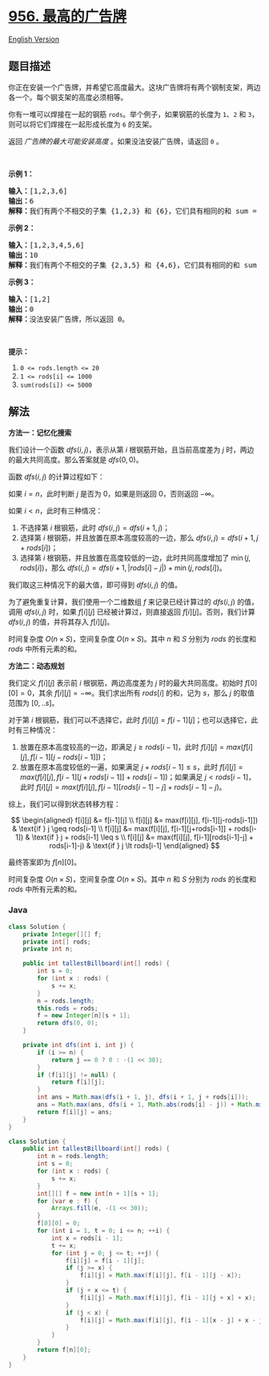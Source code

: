 # [956. 最高的广告牌](https://leetcode.cn/problems/tallest-billboard)

[English Version](/solution/0900-0999/0956.Tallest%20Billboard/README_EN.md)

## 题目描述

<p>你正在安装一个广告牌，并希望它高度最大。这块广告牌将有两个钢制支架，两边各一个。每个钢支架的高度必须相等。</p>

<p>你有一堆可以焊接在一起的钢筋 <code>rods</code>。举个例子，如果钢筋的长度为 <code>1</code>、<code>2</code> 和 <code>3</code>，则可以将它们焊接在一起形成长度为 <code>6</code>&nbsp;的支架。</p>

<p>返回 <em>广告牌的最大可能安装高度</em> 。如果没法安装广告牌，请返回 <code>0</code>&nbsp;。</p>

<p>&nbsp;</p>

<p><strong>示例 1：</strong></p>

<pre>
<strong>输入：</strong>[1,2,3,6]
<strong>输出：</strong>6
<strong>解释：</strong>我们有两个不相交的子集 {1,2,3} 和 {6}，它们具有相同的和 sum = 6。
</pre>

<p><strong>示例 2：</strong></p>

<pre>
<strong>输入：</strong>[1,2,3,4,5,6]
<strong>输出：</strong>10
<strong>解释：</strong>我们有两个不相交的子集 {2,3,5} 和 {4,6}，它们具有相同的和 sum = 10。</pre>

<p><strong>示例 3：</strong></p>

<pre>
<strong>输入：</strong>[1,2]
<strong>输出：</strong>0
<strong>解释：</strong>没法安装广告牌，所以返回 0。</pre>

<p>&nbsp;</p>

<p><strong>提示：</strong></p>

<ol>
	<li><code>0 &lt;= rods.length &lt;= 20</code></li>
	<li><code>1 &lt;= rods[i] &lt;= 1000</code></li>
	<li><code>sum(rods[i]) &lt;= 5000</code></li>
</ol>

## 解法

**方法一：记忆化搜索**

我们设计一个函数 $dfs(i, j)$，表示从第 $i$ 根钢筋开始，且当前高度差为 $j$ 时，两边的最大共同高度。那么答案就是 $dfs(0, 0)$。

函数 $dfs(i, j)$ 的计算过程如下：

如果 $i=n$，此时判断 $j$ 是否为 $0$，如果是则返回 $0$，否则返回 $-\infty$。

如果 $i \lt n$，此时有三种情况：

1. 不选择第 $i$ 根钢筋，此时 $dfs(i, j) = dfs(i+1, j)$；
1. 选择第 $i$ 根钢筋，并且放置在原本高度较高的一边，那么 $dfs(i, j) = dfs(i+1, j+rods[i])$；
1. 选择第 $i$ 根钢筋，并且放置在高度较低的一边，此时共同高度增加了 $\min(j, rods[i])$，那么 $dfs(i, j) = dfs(i+1, |rods[i]-j|) + \min(j, rods[i])$。

我们取这三种情况下的最大值，即可得到 $dfs(i, j)$ 的值。

为了避免重复计算，我们使用一个二维数组 $f$ 来记录已经计算过的 $dfs(i, j)$ 的值，调用 $dfs(i, j)$ 时，如果 $f[i][j]$ 已经被计算过，则直接返回 $f[i][j]$。否则，我们计算 $dfs(i, j)$ 的值，并将其存入 $f[i][j]$。

时间复杂度 $O(n \times S)$，空间复杂度 $O(n \times S)$。其中 $n$ 和 $S$ 分别为 $rods$ 的长度和 $rods$ 中所有元素的和。

**方法二：动态规划**

我们定义 $f[i][j]$ 表示前 $i$ 根钢筋，两边高度差为 $j$ 时的最大共同高度。初始时 $f[0][0]=0$，其余 $f[i][j]=-\infty$。我们求出所有 $rods[i]$ 的和，记为 $s$，那么 $j$ 的取值范围为 $[0,..s]$。

对于第 $i$ 根钢筋，我们可以不选择它，此时 $f[i][j]=f[i-1][j]$；也可以选择它，此时有三种情况：

1. 放置在原本高度较高的一边，即满足 $j \geq rods[i-1]$，此时 $f[i][j] = max(f[i][j], f[i-1][j-rods[i-1]])$；
1. 放置在原本高度较低的一遍，如果满足 $j + rods[i-1] \leq s$，此时 $f[i][j] = max(f[i][j], f[i-1][j+rods[i-1]] + rods[i-1])$；如果满足 $j \lt rods[i-1]$，此时 $f[i][j] = max(f[i][j], f[i-1][rods[i-1]-j] + rods[i-1]-j)$。

综上，我们可以得到状态转移方程：

$$
\begin{aligned}
f[i][j] &= f[i-1][j] \\
f[i][j] &= max(f[i][j], f[i-1][j-rods[i-1]]) & \text{if } j \geq rods[i-1] \\
f[i][j] &= max(f[i][j], f[i-1][j+rods[i-1]] + rods[i-1]) & \text{if } j + rods[i-1] \leq s \\
f[i][j] &= max(f[i][j], f[i-1][rods[i-1]-j] + rods[i-1]-j) & \text{if } j \lt rods[i-1]
\end{aligned}
$$

最终答案即为 $f[n][0]$。

时间复杂度 $O(n \times S)$，空间复杂度 $O(n \times S)$。其中 $n$ 和 $S$ 分别为 $rods$ 的长度和 $rods$ 中所有元素的和。

### **Java**

```java
class Solution {
    private Integer[][] f;
    private int[] rods;
    private int n;

    public int tallestBillboard(int[] rods) {
        int s = 0;
        for (int x : rods) {
            s += x;
        }
        n = rods.length;
        this.rods = rods;
        f = new Integer[n][s + 1];
        return dfs(0, 0);
    }

    private int dfs(int i, int j) {
        if (i >= n) {
            return j == 0 ? 0 : -(1 << 30);
        }
        if (f[i][j] != null) {
            return f[i][j];
        }
        int ans = Math.max(dfs(i + 1, j), dfs(i + 1, j + rods[i]));
        ans = Math.max(ans, dfs(i + 1, Math.abs(rods[i] - j)) + Math.min(j, rods[i]));
        return f[i][j] = ans;
    }
}
```

```java
class Solution {
    public int tallestBillboard(int[] rods) {
        int n = rods.length;
        int s = 0;
        for (int x : rods) {
            s += x;
        }
        int[][] f = new int[n + 1][s + 1];
        for (var e : f) {
            Arrays.fill(e, -(1 << 30));
        }
        f[0][0] = 0;
        for (int i = 1, t = 0; i <= n; ++i) {
            int x = rods[i - 1];
            t += x;
            for (int j = 0; j <= t; ++j) {
                f[i][j] = f[i - 1][j];
                if (j >= x) {
                    f[i][j] = Math.max(f[i][j], f[i - 1][j - x]);
                }
                if (j + x <= t) {
                    f[i][j] = Math.max(f[i][j], f[i - 1][j + x] + x);
                }
                if (j < x) {
                    f[i][j] = Math.max(f[i][j], f[i - 1][x - j] + x - j);
                }
            }
        }
        return f[n][0];
    }
}
```
